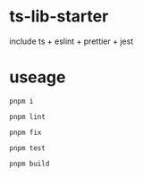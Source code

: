 # ts-lib-starter
include ts + eslint + prettier + jest
# useage
`pnpm i` 

`pnpm lint`

`pnpm fix`

`pnpm test`

`pnpm build`